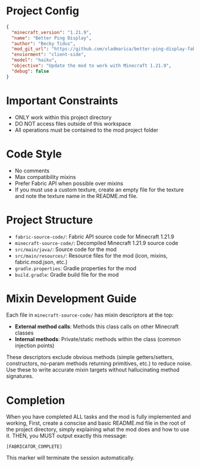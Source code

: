 # Project Config
```json
{
  "minecraft_version": "1.21.9",
  "name": "Better Ping Display",
  "author": "Becky Tidus",
  "mod_git_url": "https://github.com/vladmarica/better-ping-display-fabric",
  "enviorment": "client-side",
  "model": "haiku",
  "objective": "Update the mod to work with Minecraft 1.21.9",
  "debug": false
}
```

# Important Constraints
- ONLY work within this project directory
- DO NOT access files outside of this workspace
- All operations must be contained to the mod project folder

# Code Style
- No comments
- Max compatibility mixins
- Prefer Fabric API when possible over mixins
- If you must use a custom texture, create an empty file for the texture and note the texture name in the README.md file.

# Project Structure
- `fabric-source-code/`: Fabric API source code for Minecraft 1.21.9
- `minecraft-source-code/`: Decompiled Minecraft 1.21.9 source code
- `src/main/java/`: Source code for the mod
- `src/main/resources/`: Resource files for the mod (icon, mixins, fabric.mod.json, etc.)
- `gradle.properties`: Gradle properties for the mod
- `build.gradle`: Gradle build file for the mod

# Mixin Development Guide
Each file in `minecraft-source-code/` has mixin descriptors at the top:
- **External method calls**: Methods this class calls on other Minecraft classes
- **Internal methods**: Private/static methods within the class (common injection points)

These descriptors exclude obvious methods (simple getters/setters, constructors, no-param methods returning primitives, etc.) to reduce noise. Use these to write accurate mixin targets without hallucinating method signatures.

# Completion
When you have completed ALL tasks and the mod is fully implemented and working,
First, create a conscise and basic README.md file in the root of the project directory, simply explaining what the mod does and how to use it.
THEN, you MUST output exactly this message:
```
[FABRICATOR_COMPLETE]
```
This marker will terminate the session automatically.
